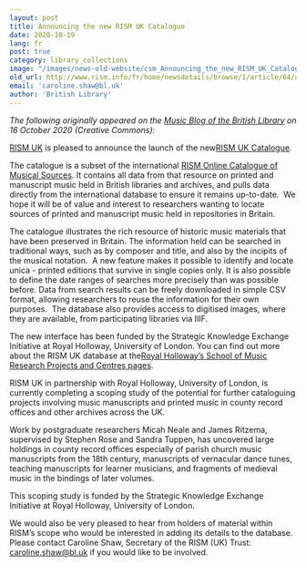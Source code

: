 ```yaml
---
layout: post
title: Announcing the new RISM UK Catalogue
date: 2020-10-19
lang: fr
post: true
category: library_collections
image: "/images/news-old-website/csm_Announcing_the_new_RISM_UK_Catalogue_8cfc511743.jpg"
old_url: http://www.rism.info/fr/home/newsdetails/browse/1/article/64/announcing-the-new-rism-uk-catalogue.html
email: 'caroline.shaw@bl.uk'
author: 'British Library'
---
```


_The following originally appeared on the [Music Blog of the British Library](https://blogs.bl.uk/music/2020/10/announcing-the-new-rism-uk-catalogue.html "Opens external link in new window") on 16 October 2020 (Creative Commons):&nbsp;_   
  
[RISM UK](http://rism.org.uk/) is pleased to announce the launch of the new[RISM UK Catalogue](http://uk.rism-ch.org/catalog).

The catalogue is a subset of the international [RISM Online Catalogue of Musical Sources](http://www.rism.info/home.html). It contains all data from that resource on printed and manuscript music held in British libraries and archives, and pulls data directly from the international database to ensure it remains up-to-date.&nbsp; We hope it will be of value and interest to researchers wanting to locate sources of printed and manuscript music held in repositories in Britain.

The catalogue illustrates the rich resource of historic music materials that have been preserved in Britain. The information held can be searched in traditional ways, such as by composer and title, and also by the incipits of the musical notation.&nbsp; A new feature makes it possible to identify and locate unica - printed editions that survive in single copies only. It is also possible to define the date ranges of searches more precisely than was possible before. Data from search results can be freely downloaded in simple CSV format, allowing researchers to reuse the information for their own purposes.&nbsp; The database also provides access to digitised images, where they are available, from participating libraries via IIIF.

The new interface has been funded by the Strategic Knowledge Exchange Initiative at Royal Holloway, University of London. You can find out more about the RISM UK database at the[Royal Holloway’s School of Music Research Projects and Centres pages](https://royalholloway.ac.uk/research-and-teaching/departments-and-schools/music/research/research-projects-and-centres/rism-uk-database/).

RISM UK in partnership with Royal Holloway, University of London, is currently completing a scoping study of the potential for further cataloguing projects involving music manuscripts and printed music in county record offices and other archives across the UK.

Work by postgraduate researchers Micah Neale and James Ritzema, supervised by Stephen Rose and Sandra Tuppen, has uncovered large holdings in county record offices especially of parish church music manuscripts from the 18th century, manuscripts of vernacular dance tunes, teaching manuscripts for learner musicians, and fragments of medieval music in the bindings of later volumes.

This scoping study is funded by the Strategic Knowledge Exchange Initiative at Royal Holloway, University of London.

We would also be very pleased to hear from holders of material within RISM’s scope who would be interested in adding its details to the database. Please contact Caroline Shaw, Secretary of the RISM (UK) Trust: [caroline.shaw@bl.uk](mailto:caroline.shaw@bl.uk "Opens window for sending email") if you would like to be involved.

